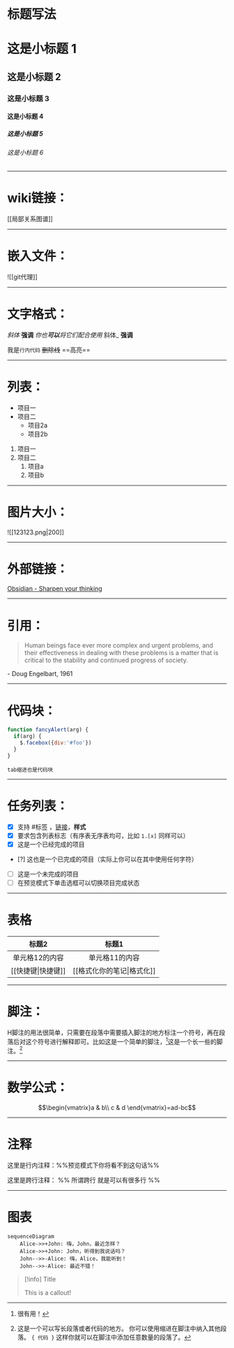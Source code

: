 # 标题写法

# 这是小标题 1 
## 这是小标题 2 
### 这是小标题 3 
#### 这是小标题 4 
##### 这是小标题 5 
###### 这是小标题 6

---
# wiki链接：
[[局部关系图谱]]

---
# 嵌入文件：
![[git代理]]

---
# 文字格式：

*斜体*  **强调**
_你也**可以**将它们配合使用_
斜体_
__强调__

我是`行内代码`
~~删除线~~
==高亮==

---
# 列表：

- 项目一
- 项目二
	- 项目2a
	- 项目2b

1. 项目一
2. 项目二
	1. 项目a
	2. 项目b
---
# 图片大小：
![[123123.png|200]]

---

# 外部链接：
[Obsidian - Sharpen your thinking](http://obsidian.md)

---

# 引用：
> Human beings face ever more complex and urgent problems, and their effectiveness in dealing with these problems is a matter that is critical to the stability and continued progress of society. 

\- Doug Engelbart, 1961

---

#  代码块：
```js
function fancyAlert(arg) {
  if(arg) {
    $.facebox({div:'#foo'})
  }
}
```

	tab缩进也是代码块

---
# 任务列表：

- [x] 支持 #标签 ，[链接]()，**样式** 
- [x] 要求包含列表标志（有序表无序表均可，比如 `1.[x]` 同样可以） 
- [x] 这是一个已经完成的项目 
- [?] 这也是一个已完成的项目（实际上你可以在其中使用任何字符） 
- [ ] 这是一个未完成的项目 
- [ ] 在预览模式下单击选框可以切换项目完成状态

---

# 表格

|     标题2      |     标题1      |
|:--------------:|:--------------:|
| 单元格12的内容 | 单元格11的内容 |
| [[快捷键\|快捷键]] | [[格式化你的笔记\|格式化]] |

---

# 脚注：

H脚注的用法很简单，只需要在段落中需要插入脚注的地方标注一个符号，再在段落后对这个符号进行解释即可。比如这是一个简单的脚注，[^1]这是一个长一些的脚注。[^长脚注]

[^1]: 很有用！ 
[^长脚注]: 这是一个可以写长段落或者代码的地方。 
			你可以使用缩进在脚注中纳入其他段落。 
			`{ 代码 }` 
			这样你就可以在脚注中添加任意数量的段落了。
			
---

# 数学公式：

$$\begin{vmatrix}a & b\\ c & d \end{vmatrix}=ad-bc$$

---

# 注释
这里是行内注释：%%预览模式下你将看不到这句话%% 

这里是跨行注释： 
%% 
所谓跨行 
就是可以有很多行 
%%

---

# 图表

```mermaid
sequenceDiagram
    Alice->>+John: 嗨，John，最近怎样？
    Alice->>+John: John，听得到我说话吗？
    John-->>-Alice: 嗨，Alice，我能听到！
    John-->>-Alice: 最近不错！
```


> [!info] Title 
> 
> This is a callout!

